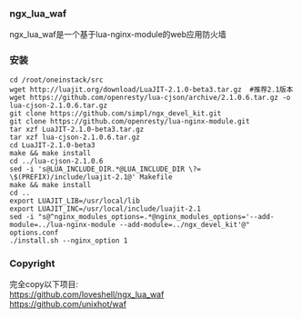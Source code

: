 ### ngx_lua_waf
ngx_lua_waf是一个基于lua-nginx-module的web应用防火墙

### 安装
```
cd /root/oneinstack/src
wget http://luajit.org/download/LuaJIT-2.1.0-beta3.tar.gz  #推荐2.1版本
wget https://github.com/openresty/lua-cjson/archive/2.1.0.6.tar.gz -o lua-cjson-2.1.0.6.tar.gz
git clone https://github.com/simpl/ngx_devel_kit.git
git clone https://github.com/openresty/lua-nginx-module.git
tar xzf LuaJIT-2.1.0-beta3.tar.gz
tar xzf lua-cjson-2.1.0.6.tar.gz
cd LuaJIT-2.1.0-beta3
make && make install
cd ../lua-cjson-2.1.0.6
sed -i 's@LUA_INCLUDE_DIR.*@LUA_INCLUDE_DIR \?=   \$(PREFIX)/include/luajit-2.1@' Makefile
make && make install
cd ..
export LUAJIT_LIB=/usr/local/lib
export LUAJIT_INC=/usr/local/include/luajit-2.1
sed -i "s@^nginx_modules_options=.*@nginx_modules_options='--add-module=../lua-nginx-module --add-module=../ngx_devel_kit'@" options.conf
./install.sh --nginx_option 1
```

### Copyright
完全copy以下项目:<br />
https://github.com/loveshell/ngx_lua_waf<br />
https://github.com/unixhot/waf
